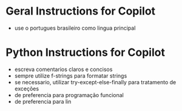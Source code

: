  # Geral Instructions for Copilot
 - use o portugues brasileiro como lingua principal

# Python Instructions for Copilot
 - escreva comentarios claros e concisos
 - sempre utilize f-strings para formatar strings
 - se necessario, utilizar try-except-else-finally para tratamento de exceções
 - de preferencia para programação funcional
 - de preferencia para lin